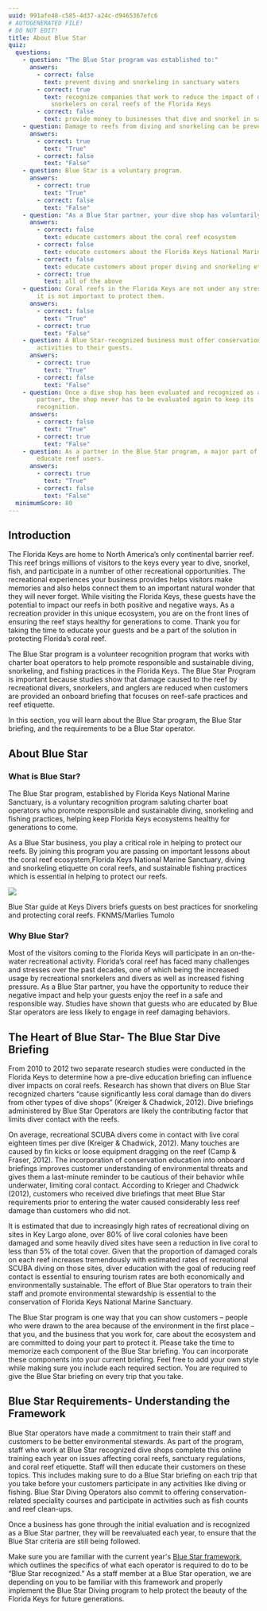 ```yaml
---
uuid: 991afe48-c585-4d37-a24c-d9465367efc6
# AUTOGENERATED FILE!
# DO NOT EDIT!
title: About Blue Star
quiz:
  questions:
    - question: "The Blue Star program was established to:"
      answers:
        - correct: false
          text: prevent diving and snorkeling in sanctuary waters
        - correct: true
          text: recognize companies that work to reduce the impact of divers and
            snorkelers on coral reefs of the Florida Keys
        - correct: false
          text: provide money to businesses that dive and snorkel in sanctuary waters
    - question: Damage to reefs from diving and snorkeling can be prevented.
      answers:
        - correct: true
          text: "True"
        - correct: false
          text: "False"
    - question: Blue Star is a voluntary program.
      answers:
        - correct: true
          text: "True"
        - correct: false
          text: "False"
    - question: "As a Blue Star partner, your dive shop has voluntarily agreed to:"
      answers:
        - correct: false
          text: educate customers about the coral reef ecosystem
        - correct: false
          text: educate customers about the Florida Keys National Marine Sanctuary
        - correct: false
          text: educate customers about proper diving and snorkeling etiquette
        - correct: true
          text: all of the above
    - question: Coral reefs in the Florida Keys are not under any stress and therefore
        it is not important to protect them.
      answers:
        - correct: false
          text: "True"
        - correct: true
          text: "False"
    - question: A Blue Star-recognized business must offer conservation-related
        activities to their guests.
      answers:
        - correct: true
          text: "True"
        - correct: false
          text: "False"
    - question: Once a dive shop has been evaluated and recognized as a Blue Star
        partner, the shop never has to be evaluated again to keep its
        recognition.
      answers:
        - correct: false
          text: "True"
        - correct: true
          text: "False"
    - question: As a partner in the Blue Star program, a major part of your role is to
        educate reef users.
      answers:
        - correct: true
          text: "True"
        - correct: false
          text: "False"
  minimumScore: 80
---
```

## Introduction

The Florida Keys are home to North America’s only continental barrier reef. This reef brings millions of visitors to the keys every year to dive, snorkel, fish, and participate in a number of other recreational opportunities. The recreational experiences your business provides helps visitors make memories and also helps connect them to an important natural wonder that they will never forget. While visiting the Florida Keys, these guests have the potential to impact our reefs in both positive and negative ways. As a recreation provider in this unique ecosystem, you are on the front lines of ensuring the reef stays healthy for generations to come. Thank you for taking the time to educate your guests and be a part of the solution in protecting Florida’s coral reef. 

The Blue Star program is a volunteer recognition program that works with charter boat operators to help promote responsible and sustainable diving, snorkeling, and fishing practices in the Florida Keys. The Blue Star Program is important because studies show that damage caused to the reef by recreational divers, snorkelers, and anglers are reduced when customers are provided an onboard briefing that focuses on reef-safe practices and reef etiquette.

In this section, you will learn about the Blue Star program, the Blue Star briefing, and the requirements to be a Blue Star operator.

## About Blue Star

### What is Blue Star?

The Blue Star program, established by Florida Keys National Marine Sanctuary, is a voluntary recognition program saluting charter boat operators who promote responsible and sustainable diving, snorkeling and fishing practices, helping keep Florida Keys ecosystems healthy for generations to come.

As a Blue Star business, you play a critical role in helping to protect our reefs. By joining this program you are passing on important lessons about the coral reef ecosystem,Florida Keys National Marine Sanctuary, diving and snorkeling etiquette on coral reefs, and sustainable fishing practices which is essential in helping to protect our reefs.

<div class="image-caption my-8 rounded-md"><div class="rounded-md overflow-hidden"><img src="https://res.cloudinary.com/duzmgsio4/image/upload/v1583011565/fknms-bluestar/dive-boat-mate-briefs-guests.jpg" /></div><p class="text-sm text-center">Blue Star guide at Keys Divers briefs guests on best practices for snorkeling and protecting coral reefs.&nbsp;<span class="font-semibold">FKNMS/Marlies Tumolo</span></p></div>

### Why Blue Star?

Most of the visitors coming to the Florida Keys will participate in an on-the-water recreational activity. Florida’s coral reef has faced many challenges and stresses over the past decades, one of which being the increased usage by recreational snorkelers and divers as well as increased fishing pressure. As a Blue Star partner, you have the opportunity to reduce their negative impact and help your guests enjoy the reef in a safe and responsible way. Studies have shown that guests who are educated by Blue Star operators are less likely to engage in reef damaging behaviors.

## The Heart of Blue Star- The Blue Star Dive Briefing

From 2010 to 2012 two separate research studies were conducted in the Florida Keys to determine how a pre-dive education briefing can influence diver impacts on coral reefs. Research has shown that divers on Blue Star recognized charters “cause significantly less coral damage than do divers from other types of dive shops” (Kreiger & Chadwick, 2012). Dive briefings administered by Blue Star Operators are likely the contributing factor that limits diver contact with the reefs. 

On average, recreational SCUBA divers come in contact with live coral eighteen times per dive (Kreiger & Chadwick, 2012). Many touches are caused by fin kicks or loose equipment dragging on the reef (Camp & Fraser, 2012). The incorporation of conservation education into onboard briefings improves customer understanding of environmental threats and gives them a last-minute reminder to be cautious of their behavior while underwater, limiting coral contact. According to Krieger and Chadwick (2012), customers who received dive briefings that meet Blue Star requirements prior to entering the water caused considerably less reef damage than customers who did not. 

It is estimated that due to increasingly high rates of recreational diving on sites in Key Largo alone, over 80% of live coral colonies have been damaged and some heavily dived sites have seen a reduction in live coral to less than 5% of the total cover. Given that the proportion of damaged corals on each reef increases tremendously with estimated rates of recreational SCUBA diving on those sites, diver education with the goal of reducing reef contact is essential to ensuring tourism rates are both economically and environmentally sustainable. The effort of Blue Star operators to train their staff and promote environmental stewardship is essential to the conservation of Florida Keys National Marine Sanctuary. 

The Blue Star program is one way that you can show customers – people who were drawn to the area because of the environment in the first place – that you, and the business that you work for, care about the ecosystem and are committed to doing your part to protect it. Please take the time to memorize each component of the Blue Star briefing. You can incorporate these components into your current briefing. Feel free to add your own style while making sure you include each required section. You are required to give the Blue Star briefing on every trip that you take.

## Blue Star Requirements- Understanding the Framework

Blue Star operators have made a commitment to train their staff and customers to be better environmental stewards. As part of the program, staff who work at Blue Star recognized dive shops complete this online training each year on issues affecting coral reefs, sanctuary regulations, and coral reef etiquette. Staff will then educate their customers on these topics. This includes making sure to do a Blue Star briefing on each trip that you take before your customers participate in any activities like diving or fishing. Blue Star Diving Operators also commit to offering conservation-related speciality courses and participate in activities such as fish counts and reef clean-ups.

Once a business has gone through the initial evaluation and is recognized as a Blue Star partner, they will be reevaluated each year, to ensure that the Blue Star criteria are still being followed.

Make sure you are familiar with the current year's [Blue Star framework](https://sanctuaries.noaa.gov/bluestar/become.html), which outlines the specifics of what each operator is required to do to be “Blue Star recognized.” As a staff member at a Blue Star operation, we are depending on you to be familiar with this framework and properly implement the Blue Star Diving program to help protect the beauty of the Florida Keys for future generations.
